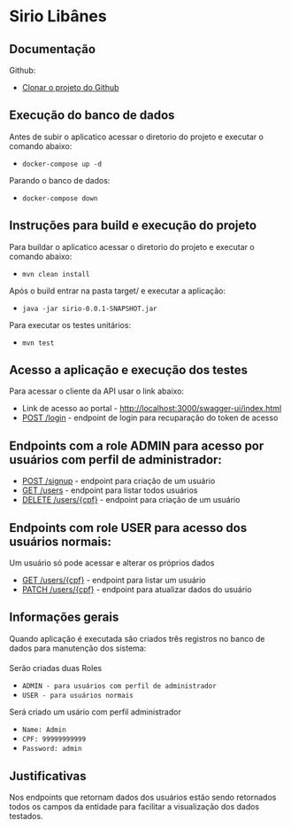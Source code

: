 # Sirio Libânes

## Documentação

Github:

* [Clonar o projeto do Github](https://github.com/wagnerlsr/sirio-libanes)

###
## Execução do banco de dados

Antes de subir o aplicatico acessar o diretorio do projeto e executar o comando abaixo:
* `docker-compose up -d`

Parando o banco de dados:
* `docker-compose down`

####
## Instruções para build e execução do projeto

Para buildar o aplicatico acessar o diretorio do projeto e executar o comando abaixo:
* `mvn clean install`

Após o build entrar na pasta target/ e executar a aplicação:
* `java -jar sirio-0.0.1-SNAPSHOT.jar`

Para executar os testes unitários:
* `mvn test`

###
## Acesso a aplicação e execução dos testes

Para acessar o cliente da API usar o link abaixo:
* Link de acesso ao portal - [http://localhost:3000/swagger-ui/index.html](http://localhost:3000/swagger-ui/index.html)
* [POST /login](http://localhost:3000/swagger-ui/index.html#/user-controller/authenticateUser) - endpoint de login para recuparação do token de acesso

## Endpoints com a role ADMIN para acesso por usuários com perfil de administrador:
* [POST /signup](http://localhost:3000/swagger-ui/index.html#/user-controller/createUser) - endpoint para criação de um usuário
* [GET /users](http://localhost:3000/swagger-ui/index.html#/user-controller/getUsers) - endpoint para listar todos usuários
* [DELETE /users/{cpf}](http://localhost:3000/swagger-ui/index.html#/user-controller/removeUser) - endpoint para criação de um usuário

## Endpoints com role USER para acesso dos usuários normais:
Um usuário só pode acessar e alterar os próprios dados
* [GET /users/{cpf}](http://localhost:3000/swagger-ui/index.html#/user-controller/removeUser) - endpoint para listar um usuário
* [PATCH /users/{cpf}](http://localhost:3000/swagger-ui/index.html#/user-controller/updateUser) - endpoint para atualizar dados do usuário

##
## Informações gerais
Quando aplicação é executada são criados três registros no banco de dados para manutenção dos sistema:
####
Serão criadas duas Roles
* `ADMIN - para usuários com perfil de administrador`
* `USER - para usuários normais`

Será criado um usário com perfil administrador
* `Name: Admin`
* `CPF: 99999999999`
* `Password: admin`

##
## Justificativas
Nos endpoints que retornam dados dos usuários estão sendo retornados todos os campos da entidade
para facilitar a visualização dos dados testados. 
